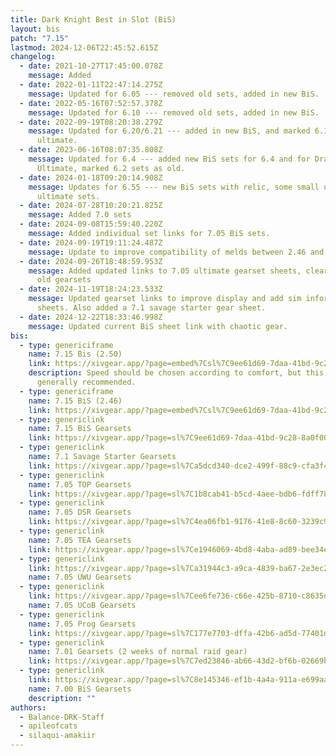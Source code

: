 ```yaml
---
title: Dark Knight Best in Slot (BiS)
layout: bis
patch: "7.15"
lastmod: 2024-12-06T22:45:52.615Z
changelog:
  - date: 2021-10-27T17:45:00.078Z
    message: Added
  - date: 2022-01-11T22:47:14.275Z
    message: Updated for 6.05 --- removed old sets, added in new BiS.
  - date: 2022-05-16T07:52:57.378Z
    message: Updated for 6.10 --- removed old sets, added in new BiS.
  - date: 2022-09-19T08:20:38.279Z
    message: Updated for 6.20/6.21 --- added in new BiS, and marked 6.1 sets as for
      ultimate.
  - date: 2023-06-16T08:07:35.808Z
    message: Updated for 6.4 --- added new BiS sets for 6.4 and for Dragonsong
      Ultimate, marked 6.2 sets as old.
  - date: 2024-01-18T09:20:14.908Z
    message: Updates for 6.55 --- new BiS sets with relic, some small updates to
      ultimate sets.
  - date: 2024-07-28T10:20:21.825Z
    message: Added 7.0 sets
  - date: 2024-09-08T15:59:40.220Z
    message: Added individual set links for 7.05 BiS sets.
  - date: 2024-09-19T19:11:24.487Z
    message: Update to improve compatibility of melds between 2.46 and 2.50
  - date: 2024-09-26T18:48:59.953Z
    message: Added updated links to 7.05 ultimate gearset sheets, cleared out some
      old gearsets
  - date: 2024-11-19T18:24:23.533Z
    message: Updated gearset links to improve display and add sim information to
      sheets. Also added a 7.1 savage starter gear sheet.
  - date: 2024-12-22T18:33:46.998Z
    message: Updated current BiS sheet link with chaotic gear.
bis:
  - type: genericiframe
    name: 7.15 Bis (2.50)
    link: https://xivgear.app/?page=embed%7Csl%7C9ee61d69-7daa-41bd-9c28-8a0f0055f90f&onlySetIndex=0
    description: Speed should be chosen according to comfort, but this set is
      generally recommended.
  - type: genericiframe
    name: 7.15 BiS (2.46)
    link: https://xivgear.app/?page=embed%7Csl%7C9ee61d69-7daa-41bd-9c28-8a0f0055f90f&onlySetIndex=0
  - type: genericlink
    name: 7.15 BiS Gearsets
    link: https://xivgear.app/?page=sl%7C9ee61d69-7daa-41bd-9c28-8a0f0055f90f
  - type: genericlink
    name: 7.1 Savage Starter Gearsets
    link: https://xivgear.app/?page=sl%7Ca5dcd340-dce2-499f-88c9-cfa3f478ae21
  - type: genericlink
    name: 7.05 TOP Gearsets
    link: https://xivgear.app/?page=sl%7C1b8cab41-b5cd-4aee-bdb6-fdff787ef795
  - type: genericlink
    name: 7.05 DSR Gearsets
    link: https://xivgear.app/?page=sl%7C4ea06fb1-9176-41e8-8c60-3239c9449f0d
  - type: genericlink
    name: 7.05 TEA Gearsets
    link: https://xivgear.app/?page=sl%7Ce1946069-4bd8-4aba-ad89-bee34e32d388
  - type: genericlink
    link: https://xivgear.app/?page=sl%7Ca31944c3-a9ca-4839-ba67-2e3ec23dabb2
    name: 7.05 UWU Gearsets
  - type: genericlink
    link: https://xivgear.app/?page=sl%7Cee6fe736-c66e-425b-8710-c8635dca2a2f
    name: 7.05 UCoB Gearsets
  - type: genericlink
    name: 7.05 Prog Gearsets
    link: https://xivgear.app/?page=sl%7C177e7703-dffa-42b6-ad5d-77401db09452
  - type: genericlink
    name: 7.01 Gearsets (2 weeks of normal raid gear)
    link: https://xivgear.app/?page=sl%7C7ed23846-ab66-43d2-bf6b-02669b86c586&
  - type: genericlink
    link: https://xivgear.app/?page=sl%7C8e145346-ef1b-4a4a-911a-e699aa8897e1
    name: 7.00 BiS Gearsets
    description: ""
authors:
  - Balance-DRK-Staff
  - apileofcats
  - silaqui-amakiir
---
```

